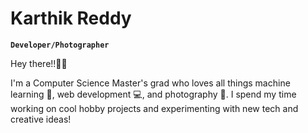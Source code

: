 # Karthik Reddy
**`Developer/Photographer`**


Hey there!!👋🏼

I'm a Computer Science Master's grad who loves all things machine learning 🤖, web development 💻, and photography 📸. 
I spend my time working on cool hobby projects and experimenting 
with new tech and creative ideas!
